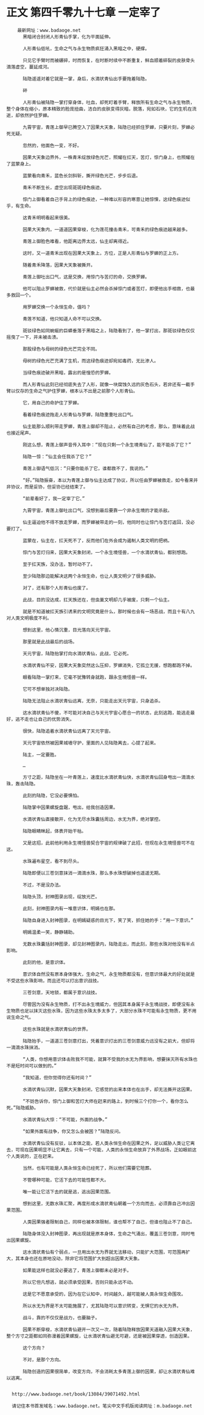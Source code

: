 # 正文 第四千零九十七章 一定宰了
        最新网址：www.badaoge.net
          黑暗闭合封闭人形青仙手掌，化为平面延伸。
      
          人形青仙低吼，生命之气与永生物质疯狂涌入黑暗之中，硬撑。
      
          只见它手臂时而被碾碎，时而恢复，在时断时续中不断重复，鲜血顺着碎裂的皮肤骨头滴落虚空，蔓延成河。
      
          陆隐遥遥对着它就是一掌，身后，水滴状青仙出手要拖着陆隐。
      
          砰
      
          人形青仙被陆隐一掌打穿身体，吐血，却死盯着手臂，释放所有生命之气与永生物质，整个身体在缩小，原本精致的脸庞扭曲，洁白的皮肤变得灰暗，脱落，宛如石块，它的生机在流逝，却依然护住罗蝉。
      
          九霄宇宙，青莲上御早已腾空入了因果大天象，陆隐已经抓住罗蝉，只要片刻，罗蝉必死无疑。
      
          忽然的，他面色一变，不好。
      
          因果大天象边界外，一株青禾绽放绿色光芒，照耀在扛天，苦灯，惊门身上，也照耀在了蓝蒙身上。
      
          蓝蒙看向青禾，蓝色长剑斜斩，撕开绿色光芒，步步后退。
      
          青禾不断生长，虚空出现斑斑绿色痕迹。
      
          惊门上御看着自己手背上的绿色痕迹，一种难以形容的寒意让她惊悚，这绿色痕迹似乎，有生命。
      
          这青禾明明看起来很美。
      
          因果大天象内，一道道因果穿梭，化为莲花撞击青禾，可青禾的绿色痕迹越来越多。
      
          青莲上御脸色难看，他距离边界太远，仙主却离得近。
      
          这时，又一道青禾出现在因果大天象上，方位，正是人形青仙与罗蝉的正上方。
      
          随着青禾降落，因果大天象被撕开。
      
          青莲上御吐出口气，这是交换，用惊门与苦灯的命，交换罗蝉。
      
          他可以阻止罗蝉被救，代价就是仙主必然会杀掉惊门或者苦灯，即便他出手相救，也最多救回一个。
      
          用罗蝉交换一个永恒生命，值吗？
      
          青莲不知道，他只知道人命不可以交换。
      
          斑驳绿色如同蜿蜒的巨蟒垂落于黑暗之上，陆隐看到了，他一掌打出，那斑驳绿色仅仅摇曳了一下，并未被击溃。
      
          那股绿色与母树的绿色光芒完全不同。
      
          母树的绿色光芒充满了生机，而这绿色痕迹却宛如毒药，无比渗人。
      
          当绿色痕迹破开黑暗，露出的是惶恐的罗蝉。
      
          而人形青仙此刻已经彻底失去了人形，就像一块腐蚀久远的灰色石头，若非还有一截手臂以仅存的生命之气护住罗蝉，根本认不出是之前那个人形青仙。
      
          它，用自己的命护住了罗蝉。
      
          看着绿色痕迹拖走人形青仙与罗蝉，陆隐重重吐出口气。
      
          仙主能那么顺利带走罗蝉，青莲上御却不阻止，必然有自己的考虑，那么，意味着此战也接近尾声。
      
          刚这么想，青莲上御声音传入耳中：“现在只剩一个永生境青仙了，能不能杀了它？”
      
          陆隐一惊：“仙主会任我杀了它？”
      
          青莲上御语气低沉：“只要你能杀了它，谁都救不了，我说的。”
      
          “好。”陆隐振奋，本以为青莲上御与仙主达成了协议，所以任由罗蝉被救走，如今看来并非协议，而是妥协，但妥协已经结束了。
      
          “前辈看好了，我一定宰了它、”
      
          九霄宇宙，青莲上御吐出口气，没想到最后要靠一个非永生境的才能杀敌。
      
          仙主逼迫他不得不放走罗蝉，而罗蝉被带走的一刻，他同时也让惊门与苦灯返回，没必要打了。
      
          蓝蒙在，仙主在，扛天死不了，反而他们在外会成为遏制人类文明的把柄。
      
          惊门与苦灯归来，因果大天象封闭，一个永生境怪兽，一个水滴状青仙，都别想跑。
      
          至于扛天族，没办法，暂时动不了。
      
          至少陆隐那边能解决这两个永恒生命，也让人类文明少了很多威胁。
      
          对了，还有那个人形青仙也废了。
      
          此战，目的没达成，扛天族还在，但虫巢文明却几乎被废，只剩一个仙主。
      
          就是不知道被扛天族引诱来的文明究竟是什么，那时候也会有一场恶战，而且十有八九对人类文明极度不利。
      
          想到这里，他心情沉重，目光落向天元宇宙。
      
          那里就是此战最后的战场。
      
          天元宇宙，陆隐抬掌打向水滴状青仙，此战，它必死。
      
          水滴状青仙不安，因果大天象突然这么压抑，罗蝉消失，它孤立无援，想跑都跑不掉。
      
          眼看陆隐一掌打来，它毫不犹豫转身就跑，跟永生境怪兽一样。
      
          它可不想单独对决陆隐。
      
          陆隐无法阻止水滴状青仙远离，无奈，只能走出天元宇宙，只身追杀。
      
          这水滴状青仙不傻，不可能对决自己与天元宇宙心愿合一的状态，此刻逃跑，能逃走最好，逃不走也让自己的优势消失。
      
          很快，陆隐追着水滴状青仙远离了天元宇宙。
      
          天元宇宙依然被因果城墙守护，里面的人见陆隐离去，心提了起来。
      
          陆主，一定要胜。
      
          …
      
          方寸之距，陆隐坐在一叶青莲上，速度比水滴状青仙快，水滴状青仙回身甩出一滴滴水珠，轰击陆隐。
      
          此刻的陆隐，它没必要惧怕。
      
          陆隐掌中因果螺旋盘踞，甩出，给我创造因果。
      
          水滴状青仙直接散开，化为无尽水珠囊括周边，水无为界，绝对掌控。
      
          陆隐眼睛眯起，体表开始干枯。
      
          又是这招，此前他利用永生境怪兽契合宇宙的规律破了此招，但现在永生境怪兽可不在这。
      
          水珠遍布星空，看不到尽头。
      
          陆隐即便以三苍剑意抹消一滴滴水珠，那么多水珠想破掉也遥遥无期。
      
          不过，不是没办法。
      
          陆隐头顶，封神图录出现，绽放光芒。
      
          此刻，封神图录内有一堆意识体，明嫣也在那。
      
          陆隐自身进入封神图录，在明嫣疑惑的目光下，笑了笑，抓住她的手：“用一下意识。”
      
          明嫣温柔一笑，静静辅助。
      
          无数水珠囊括封神图录，却见封神图录内，陆隐走出，而此刻，那些水珠对他没有半点影响。
      
          此刻的他，是意识体。
      
          意识体自然没有原本身体强大，生命之气，永生物质都没有，但意识体最大的好处就是不受这些水珠影响，而且还可以打出意识战技。
      
          三苍剑意，天地锁，都属于意识战技。
      
          尽管因为没有永生物质，打不出永生境威力，但因其本身属于永生境战技，即便没有永生物质也足以抹灭这些水珠，因为这些水珠太多太多了，大部分水珠不可能有永生物质，更不用说生命之气。
      
          这些水珠就是水滴状青仙的世界。
      
          陆隐抬手，一道道三苍剑意打出，凭着意识打出的三苍剑意威力远没有之前大，但却将一滴滴水珠抹消。
      
          “人类，你想用意识体击败我不可能，就算不受我的水无为界影响，想要抹灭所有水珠也不是短时间可以做到的。”
      
          “我知道，但你觉得你还有时间？”
      
          水滴状青仙沉默，因果大天象封闭，它感觉的出来本体也在出手，却无法撕开这因果。
      
          “不妨告诉你，惊门上御和苦灯大师在赶来的路上，到时候三个打你一个，看你怎么死。”陆隐威胁。
      
          水滴状青仙大惊：“不可能，外面的战争。”
      
          “如果外面有战争，你又怎么会被困？”陆隐反问。
      
          水滴状青仙没有反驳，以本体之能，若人类永恒生命在因果之外，足以威胁人类让它离去，可现在因果明显不让它离去，只有一个可能，人类的永恒生命放弃了外界战场，正如眼前这个人类说的，正在赶来。
      
          当然，也有可能是人类永恒生命已经死了，所以他们需要它陪葬。
      
          不管哪种可能，它活下去的可能性都不大。
      
          唯一能让它活下去的就是逃，逃出因果范围。
      
          想到这里，无数水珠汇聚，再度形成水滴状青仙朝着一个方向而去，必须靠自己冲出因果范围。
      
          人类因果强者限制自己，同样也被本体限制，谁也帮不了自己，但谁也阻止不了自己。
      
          陆隐身体没入封神图录，再出现就是原本身体，生命之气涌出，覆盖三苍剑意，同时甩出因果螺旋。
      
          这水滴状青仙有个弱点，一旦用出水无为界就无法移动，只能扩大范围，可范围再扩大，其本身也还在原地没动，除非它将范围扩大到超出因果大天象。
      
          如果能这样也就没必要逃了，青莲上御都未必是对手。
      
          所以它但凡想逃，就必须承受因果，否则只能永远不动。
      
          这是它不愿意承受的，因为在它认知中，时间越久，越可能被人类永恒生命围攻。
      
          所以水无为界是不太可能施展了，尤其陆隐可以意识转变，无惧它的水无为界。
      
          战斗，靠的不仅仅是战力，也要脑子。
      
          因果不断穿梭，水滴状青仙避开一次又一次，随着陆隐释放因果天道融入因果大天象，整个方寸之距都如同弥漫着因果螺旋，让水滴状青仙避无可避，还是被因果穿透，创造因果。
      
          这个方向？
      
          不对，是那个方向。
      
          陆隐创造的因果很简单，改变方向，不会消耗太多青莲上御的因果，却让水滴状青仙难以逃离。
      
      
      http://www.badaoge.net/book/13084/39071492.html
      
      请记住本书首发域名：www.badaoge.net。笔尖中文手机版阅读网址：m.badaoge.net